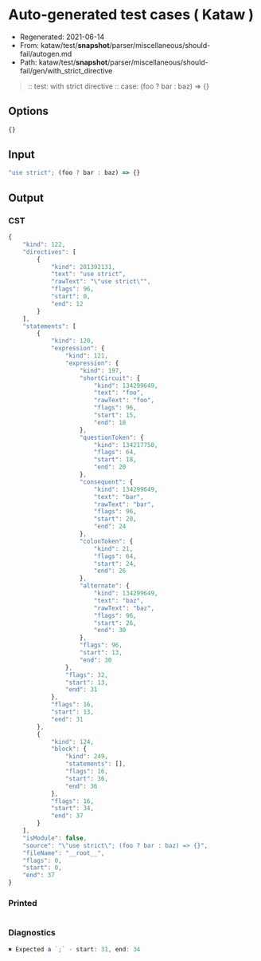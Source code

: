 # Auto-generated test cases ( Kataw )
- Regenerated: 2021-06-14
- From: kataw/test/__snapshot__/parser/miscellaneous/should-fail/autogen.md
- Path: kataw/test/__snapshot__/parser/miscellaneous/should-fail/gen/with_strict_directive
> :: test: with strict directive
> :: case: (foo ? bar : baz) => {}
## Options

`````js
{}
`````
## Input

`````js
"use strict"; (foo ? bar : baz) => {}
`````
## Output

### CST

```javascript
{
    "kind": 122,
    "directives": [
        {
            "kind": 201392131,
            "text": "use strict",
            "rawText": "\"use strict\"",
            "flags": 96,
            "start": 0,
            "end": 12
        }
    ],
    "statements": [
        {
            "kind": 120,
            "expression": {
                "kind": 121,
                "expression": {
                    "kind": 197,
                    "shortCircuit": {
                        "kind": 134299649,
                        "text": "foo",
                        "rawText": "foo",
                        "flags": 96,
                        "start": 15,
                        "end": 18
                    },
                    "questionToken": {
                        "kind": 134217750,
                        "flags": 64,
                        "start": 18,
                        "end": 20
                    },
                    "consequent": {
                        "kind": 134299649,
                        "text": "bar",
                        "rawText": "bar",
                        "flags": 96,
                        "start": 20,
                        "end": 24
                    },
                    "colonToken": {
                        "kind": 21,
                        "flags": 64,
                        "start": 24,
                        "end": 26
                    },
                    "alternate": {
                        "kind": 134299649,
                        "text": "baz",
                        "rawText": "baz",
                        "flags": 96,
                        "start": 26,
                        "end": 30
                    },
                    "flags": 96,
                    "start": 13,
                    "end": 30
                },
                "flags": 32,
                "start": 13,
                "end": 31
            },
            "flags": 16,
            "start": 13,
            "end": 31
        },
        {
            "kind": 124,
            "block": {
                "kind": 249,
                "statements": [],
                "flags": 16,
                "start": 36,
                "end": 36
            },
            "flags": 16,
            "start": 34,
            "end": 37
        }
    ],
    "isModule": false,
    "source": "\"use strict\"; (foo ? bar : baz) => {}",
    "fileName": "__root__",
    "flags": 0,
    "start": 0,
    "end": 37
}
```

### Printed

```javascript

```

### Diagnostics

```javascript
✖ Expected a `;` - start: 31, end: 34

```

